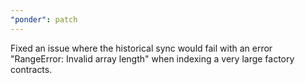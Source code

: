 ```yaml
---
"ponder": patch
---
```


Fixed an issue where the historical sync would fail with an error "RangeError: Invalid array length" when indexing a very large factory contracts.
